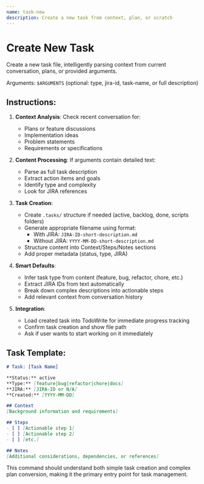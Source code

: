 ```yaml
---
name: task-new
description: Create a new task from context, plan, or scratch
---
```


# Create New Task

Create a new task file, intelligently parsing context from current conversation, plans, or provided arguments.

Arguments: `$ARGUMENTS` (optional: type, jira-id, task-name, or full description)

## Instructions:

1. **Context Analysis**: Check recent conversation for:
   - Plans or feature discussions
   - Implementation ideas
   - Problem statements
   - Requirements or specifications

2. **Content Processing**: If arguments contain detailed text:
   - Parse as full task description
   - Extract action items and goals
   - Identify type and complexity
   - Look for JIRA references

3. **Task Creation**: 
   - Create `.tasks/` structure if needed (active, backlog, done, scripts folders)
   - Generate appropriate filename using format:
     - With JIRA: `JIRA-ID-short-description.md`
     - Without JIRA: `YYYY-MM-DD-short-description.md`
   - Structure content into Context/Steps/Notes sections
   - Add proper metadata (status, type, JIRA)

4. **Smart Defaults**:
   - Infer task type from content (feature, bug, refactor, chore, etc.)
   - Extract JIRA IDs from text automatically
   - Break down complex descriptions into actionable steps
   - Add relevant context from conversation history

5. **Integration**:
   - Load created task into TodoWrite for immediate progress tracking
   - Confirm task creation and show file path
   - Ask if user wants to start working on it immediately

## Task Template:
```markdown
# Task: [Task Name]

**Status:** active
**Type:** [feature|bug|refactor|chore|docs]
**JIRA:** [JIRA-ID or N/A]
**Created:** [YYYY-MM-DD]

## Context
[Background information and requirements]

## Steps
- [ ] [Actionable step 1]
- [ ] [Actionable step 2]
- [ ] [etc.]

## Notes
[Additional considerations, dependencies, or references]
```

This command should understand both simple task creation and complex plan conversion, making it the primary entry point for task management.